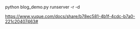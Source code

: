 python blog_demo.py runserver -r -d


https://www.yuque.com/docs/share/b78ec581-4b1f-4cdc-b7a0-221c20407463#